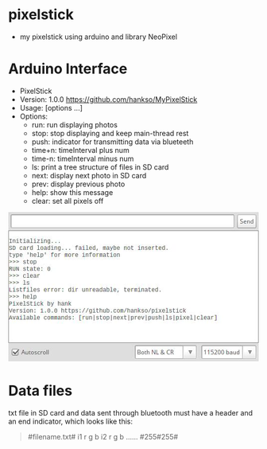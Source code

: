 # pixelstick
- my pixelstick using arduino and library NeoPixel

# Arduino Interface
- PixelStick
- Version: 1.0.0  https://github.com/hankso/MyPixelStick
- Usage: [options ...]
- Options:
    - run:    run displaying photos
    - stop:   stop displaying and keep main-thread rest
    - push:   indicator for transmitting data via blueteeth
    - time+n: timeInterval plus num
    - time-n: timeInterval minus num
    - ls:     print a tree structure of files in SD card
    - next:   display next photo in SD card
    - prev:   display previous photo
    - help:   show this message
    - clear:  set all pixels off

![arduino interface](https://github.com/hankso/MyPixelStick/blob/master/Screenshot%20from%202017-11-24%2001.57.24.jpeg?raw=true)


# Data files
txt file in SD card and data sent through bluetooth must have a header and an end indicator, which looks like this:
>#filename.txt#
>i1 r g b
>i2 r g b
>......
#255#255#
